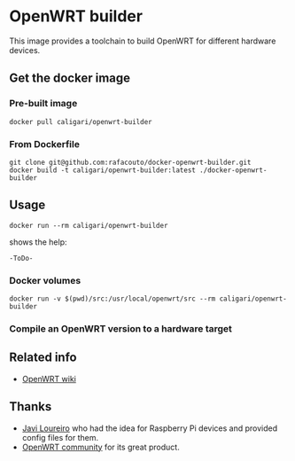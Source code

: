 
# OpenWRT builder

This image provides a toolchain to build OpenWRT for different hardware devices.

## Get the docker image

### Pre-built image

    docker pull caligari/openwrt-builder

### From Dockerfile

    git clone git@github.com:rafacouto/docker-openwrt-builder.git
    docker build -t caligari/openwrt-builder:latest ./docker-openwrt-builder

## Usage

    docker run --rm caligari/openwrt-builder

shows the help:

    -ToDo-

### Docker volumes

    docker run -v $(pwd)/src:/usr/local/openwrt/src --rm caligari/openwrt-builder

### Compile an OpenWRT version to a hardware target

## Related info

- [OpenWRT wiki](https://wiki.openwrt.org/)

## Thanks

- [Javi Loureiro](https://twitter.com/StaticBoardsES) who had the idea for Raspberry Pi devices and provided config files for them.
- [OpenWRT community](https://openwrt.org/) for its great product.


